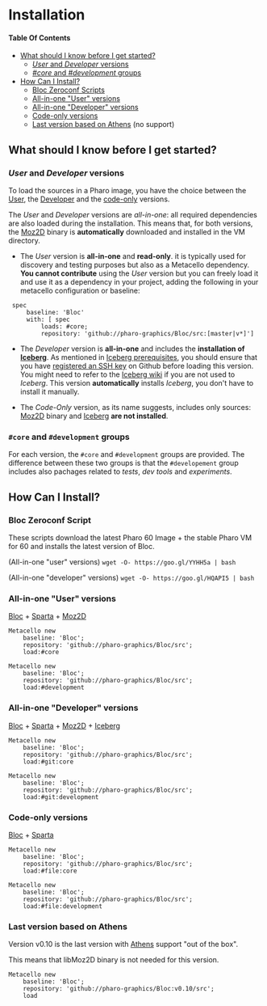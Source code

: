# Installation

#### Table Of Contents
* [What should I know before I get started?](#what-should-i-know-before-i-get-started)
  * [*User* and *Developer* versions](#user-and-developer-versions)
  * [*#core* and *#development* groups](#core-and-development-groups)
* [How Can I Install?](#how-can-i-install)
  * [Bloc Zeroconf Scripts](#bloc-zeroconf-script)
  * [All-in-one "User" versions](#all-in-one-user-versions)
  * [All-in-one "Developer" versions](#all-in-one-developer-versions)
  * [Code-only versions](#code-only-versions)
  * [Last version based on Athens](#last-version-based-on-athens) (no support)


## What should I know before I get started?


### *User* and *Developer* versions

To load the sources in a Pharo image, you have the choice between the [User](#all-in-one-user-versions),
the [Developer](#all-in-one-developer-versions) and the [code-only](#all-in-one-code-only-versions) versions.

The *User* and *Developer* versions are *all-in-one*: all required dependencies are also loaded during the installation.
This means that, for both versions, the [Moz2D](https://github.com/syrel/Moz2D) binary is **automatically** downloaded and installed in the VM directory. 

- The *User* version is  **all-in-one** and **read-only**. it is typically used for discovery and testing purposes but also as a Metacello dependency.
**You cannot contribute** using the *User* version but you can freely load it and use it as a dependency in your project, adding the following in your metacello configuration or baseline:

```smalltalk
 spec 
	 baseline: 'Bloc' 
	 with: [ spec 
		 loads: #core;
		 repository: 'github://pharo-graphics/Bloc/src:[master|v*]']
```

- The *Developer* version is  **all-in-one** and includes the **installation of [Iceberg](https://github.com/npasserini/iceberg)**.
As mentioned in [Iceberg prerequisites](https://github.com/npasserini/iceberg#prerequisites), 
you should ensure that you have  [registered an SSH key](https://help.github.com/articles/generating-an-ssh-key/) on Github before loading this version.
You might need to refer to the [Iceberg wiki](https://github.com/npasserini/iceberg/wiki) if you are not used to *Iceberg*. 
This version **automatically** installs *Iceberg*, you don't have to install it manually.

- The *Code-Only* version, as its name suggests, includes only sources: [Moz2D](https://github.com/syrel/Moz2D) binary and [Iceberg](https://github.com/npasserini/iceberg) **are not installed**.

### `#core` and `#development` groups

For each version, the `#core` and `#development` groups are provided. 
The difference between these two groups is that the `#developement` group includes also pachages related to *tests*, *dev tools* and *experiments*. 


## How Can I Install?

### Bloc Zeroconf Script

These scripts download the latest Pharo 60 Image + the stable Pharo VM for 60 and installs the latest version of Bloc.

(All-in-one "user" versions)
`wget -O- https://goo.gl/YYHH5a | bash` 

(All-in-one "developer" versions)
`wget -O- https://goo.gl/HQAPI5 | bash` 




### All-in-one "User" versions
[Bloc](https://github.com/pharo-graphics/Bloc) + [Sparta](https://github.com/syrel/Sparta) + [Moz2D](https://github.com/syrel/Moz2D)

```smalltalk
Metacello new
    baseline: 'Bloc';
    repository: 'github://pharo-graphics/Bloc/src';
    load:#core
```

```smalltalk
Metacello new
    baseline: 'Bloc';
    repository: 'github://pharo-graphics/Bloc/src';
    load:#development
```

### All-in-one "Developer" versions 
[Bloc](https://github.com/pharo-graphics/Bloc) + [Sparta](https://github.com/syrel/Sparta) + [Moz2D](https://github.com/syrel/Moz2D) + [Iceberg](https://github.com/npasserini/iceberg)

```smalltalk
Metacello new
    baseline: 'Bloc';
    repository: 'github://pharo-graphics/Bloc/src';
    load:#git:core
```

```smalltalk
Metacello new
    baseline: 'Bloc';
    repository: 'github://pharo-graphics/Bloc/src';
    load:#git:development
```

### Code-only versions 
[Bloc](https://github.com/pharo-graphics/Bloc) + [Sparta](https://github.com/syrel/Sparta)

```smalltalk
Metacello new
    baseline: 'Bloc';
    repository: 'github://pharo-graphics/Bloc/src';
    load:#file:core
```

```smalltalk
Metacello new
    baseline: 'Bloc';
    repository: 'github://pharo-graphics/Bloc/src';
    load:#file:development
```

### Last version based on Athens

Version v0.10 is the last version with [Athens](http://smalltalkhub.com/#!/~Pharo/Athens) support "out of the box".

This means that libMoz2D binary is not needed for this version.

```smalltalk
Metacello new
    baseline: 'Bloc';
    repository: 'github://pharo-graphics/Bloc:v0.10/src';
    load
```
